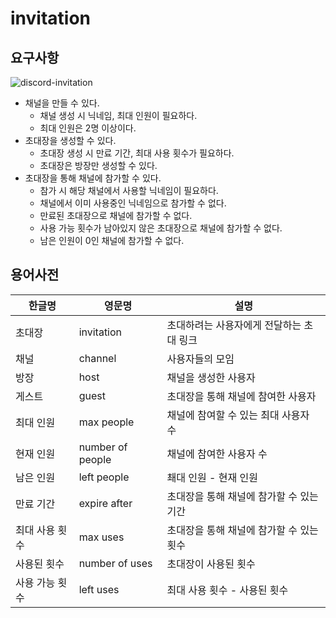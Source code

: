 # invitation

## 요구사항

![discord-invitation](https://support.discord.com/hc/article_attachments/360005822512/inv-bx1.jpg)

- 채널을 만들 수 있다.
    - 채널 생성 시 닉네임, 최대 인원이 필요하다.
    - 최대 인원은 2명 이상이다.
- 초대장을 생성할 수 있다.
    - 초대장 생성 시 만료 기간, 최대 사용 횟수가 필요하다.
    - 초대장은 방장만 생성할 수 있다.
- 초대장을 통해 채널에 참가할 수 있다.
    - 참가 시 해당 채널에서 사용할 닉네임이 필요하다.
    - 채널에서 이미 사용중인 닉네임으로 참가할 수 없다.
    - 만료된 초대장으로 채널에 참가할 수 없다.
    - 사용 가능 횟수가 남아있지 않은 초대장으로 채널에 참가할 수 없다.
    - 남은 인원이 0인 채널에 참가할 수 없다.

## 용어사전

| 한글명      | 영문명              | 설명                      |
|----------|------------------|-------------------------|
| 초대장      | invitation       | 초대하려는 사용자에게 전달하는 초대 링크  |
| 채널       | channel          | 사용자들의 모임                |
| 방장       | host             | 채널을 생성한 사용자             |
| 게스트      | guest            | 초대장을 통해 채널에 참여한 사용자     |
| 최대 인원    | max people       | 채널에 참여할 수 있는 최대 사용자 수   |
| 현재 인원    | number of people | 채널에 참여한 사용자 수           |
| 남은 인원    | left people      | 쵀대 인원 - 현재 인원           |
| 만료 기간    | expire after     | 초대장을 통해 채널에 참가할 수 있는 기간 |
| 최대 사용 횟수 | max uses         | 초대장을 통해 채널에 참가할 수 있는 횟수 |
| 사용된 횟수   | number of uses   | 초대장이 사용된 횟수             |
| 사용 가능 횟수 | left uses        | 최대 사용 횟수 - 사용된 횟수       |
